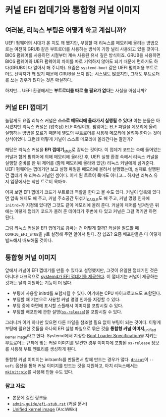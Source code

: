 # 커널 EFI 껍데기와 통합형 커널 이미지

## 여러분, 리눅스 부팅은 어떻게 하고 계십니까?
UEFI 펌웨어의 시대가 온 지도 꽤 됐지만, 부팅할 때 리눅스를 메모리에 올리는 방법으로는 여전히 GRUB
같은 부트로더를 사용하는 방식이 가장 널리 사용되고 있을 것이다. BIOS 펌웨어를 사용하던 시절부터 계속
사용된 유서 깊은 방식이죠. GRUB을 사용하면 BIOS 펌웨어와 UEFI 펌웨어의 차이를 따로 기억하지 않아도
되기 때문에 편하기도 하다(GRUB이 다 알아서 해 주니까). 요즘은 `systemd-boot` 같은 UEFI 펌웨어용
부트로더도 선택지가 꽤 있기 때문에 GRUB을 쓰지 않는 시스템도 많겠지만, 그래도 부트로더를 쓰는 경우가
많다는 것은 확실하다.

하지만... UEFI 환경에서는 **부트로더를 따로 쓸 필요가 없다**는 사실을 아십니까?

## 커널 EFI 껍데기
놀랍게도 요즘 리눅스 커널은 **스스로 메모리에 올라가서 실행될 수 있다!** 아는 분들은 아시겠지만
리눅스 커널은 (압축된) ELF 파일이죠. 펌웨어는 ELF 파일을 메모리에 올려 실행하는 방법을 모르기 때문에
별도의 부트로더를 사용해 메모리에 올려야 한다는 것이 상식이었다. 그런데 어떻게 커널이 스스로
메모리에 올라간다는 말인가?

해답은 리눅스 커널을 **EFI 껍데기**<sub>stub</sub>로 감싸는 것이다. 이 껍데기 코드는 속에 들어있는
커널과 함께 펌웨어에 의해 메모리에 올라간 후, UEFI 실행 환경 속에서 리눅스 커널을 실행할 준비를 한
뒤 제어를 (함께 메모리에 올라와 있던) 리눅스 커널에게 넘겨준다. UEFI 펌웨어는 껍데기만 보고 실행
파일을 메모리에 올려서 실행했는데, 실제로 실행된 건 껍데기 속 리눅스 커널인 셈이다. 이게 뭔 트로이
목마도 아니고... 하지만 리눅스 유저 입장에서는 착한 트로이 목마죠.

어찌 보면 EFI 껍데기 코드가 부트로더 역할을 한다고 볼 수도 있다. 커널이 압축돼 있다면 압축 해제도 해
주고, 커널 주소공간 뒤섞기<sub>KASLR</sub>도 해 주고, 커널 명령 인자에 `initrd=`가 지정돼 있다면
그것도 같이 메모리에 올려 준다. 커널이 제어를 넘겨받은 뒤에는 이렇게 껍데기 코드가 올려 준 데이터가
주변에 다 있고 커널은 그걸 먹기만 하면 된다.

그럼 리눅스 커널을 EFI 껍데기로 감싸는 건 어떻게 할까? 커널을 빌드할 때 `CONFIG_EFI_STUB`을 `y`로
설정해 주면 알아서 된다. 참 쉽죠? 요즘 배포판들은 다 이렇게 빌드해서 배포해줄 것이다.

## 통합형 커널 이미지
앞에서 커널이 EFI 껍데기를 만들 수 있다고 설명했지만, 그것이 유일한 껍데기인 것은 아니다! 대표적으로
[systemd가 EFI 껍데기를 제공한다][systemd-stub.7]. 이 껍데기는 커널이 제공하는 것과는 달리 지원하는
기능이 더 많다.
- 부팅에 사용할 initrd를 포함시킬 수 있다. 여기에는 CPU 마이크로코드도 포함된다.
- 부팅할 때 기본으로 사용할 커널 명령 인자를 지정할 수 있다.
- 부팅 중에 화면에 표시할 스플래시 이미지를 포함시킬 수 있다.
- 부팅할 배포판에 관한 설명([`os-release`][os-release.5])을 포함시킬 수 있다.

그러니까 이거 하나만 있으면 다른 파일을 참조할 필요 없이 부팅이 되는 것이다. 이렇게 부팅에 필요한
것들을 하나의 EFI 실행 파일으로 묶은 것을 **통합형 커널 이미지**<sub>unified kernel image</sub>라고
한다. Systemd에서 지정한 [Boot Loader Specification]을 지키는 부트로더는 규칙에 맞는 커널 이미지를
발견한 경우 이미지에 포함된 `os-release` 정보를 사용해 부트 엔트리를 생성하게 된다.

통합형 커널 이미지는 initramfs를 만들면서 함께 만드는 경우가 많다. [`dracut`][dracut.8]이 `--uefi`
옵션을 통해 커널 이미지를 만드는 것을 지원하고, 아치 리눅스에서는 [`mkinitcpio`][mkinitcpio.8]를
사용해 만들 수도 있다.

[systemd-stub.7]: https://www.freedesktop.org/software/systemd/man/systemd-stub.html
[os-release.5]: https://www.freedesktop.org/software/systemd/man/os-release.html
[Boot Loader Specification]: https://systemd.io/BOOT_LOADER_SPECIFICATION/
[dracut.8]: https://man.archlinux.org/man/dracut.8
[mkinitcpio.8]: https://man.archlinux.org/man/mkinitcpio.8

### 참고 자료
- 본문에 걸린 링크들
- [`admin-guide/efi-stub.rst`][efi-stub] (커널 문서)
- [Unified kernel image][unified-kernel-image] (ArchWiki)

[efi-stub]: https://docs.kernel.org/admin-guide/efi-stub.html
[unified-kernel-image]: https://wiki.archlinux.org/title/Unified_kernel_image
